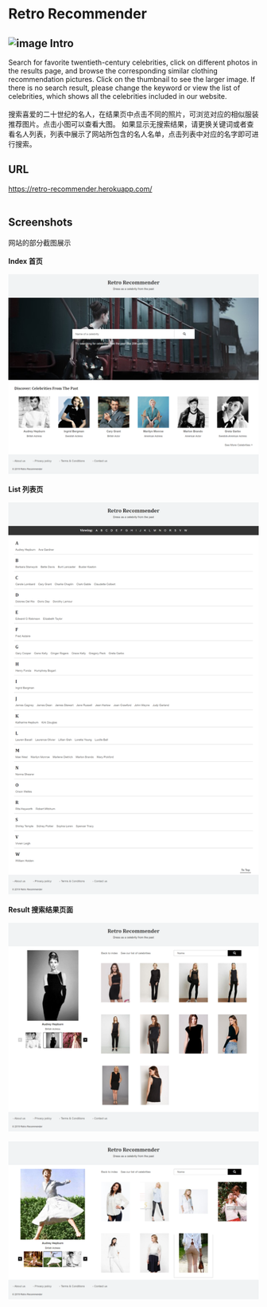 # Retro Recommender

## ![image](https://github.com/Yimingzhe/RR/raw/master/public/images/favicon.ico)  Intro
Search for favorite twentieth-century celebrities, click on different photos in the results page, and browse the corresponding similar clothing recommendation pictures. Click on the thumbnail to see the larger image.
If there is no search result, please change the keyword or view the list of celebrities, which shows all the celebrities included in our website. <br/><br/>
搜索喜爱的二十世纪的名人，在结果页中点击不同的照片，可浏览对应的相似服装推荐图片。点击小图可以查看大图。
如果显示无搜索结果，请更换关键词或者查看名人列表，列表中展示了网站所包含的名人名单，点击列表中对应的名字即可进行搜索。

## URL
https://retro-recommender.herokuapp.com/
<br><br>
## Screenshots
网站的部分截图展示<br/><br/>
**Index 首页**<br/><br/>
![image](https://github.com/Yimingzhe/RR/raw/master/screenshots/index.png)
<br/><br/>
**List 列表页**<br/><br/>
![image](https://github.com/Yimingzhe/RR/raw/master/screenshots/list.png)
<br/><br/>
**Result 搜索结果页面**<br/><br/>
![image](https://github.com/Yimingzhe/RR/raw/master/screenshots/result.png)
<br/><br/>
![image](https://github.com/Yimingzhe/RR/raw/master/screenshots/result1.png)
<br/><br/>
